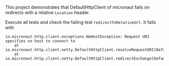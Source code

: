 This project demonstrates that DefaultHttpClient of micronaut fails on
redirects with a relative `Location` header.

Execute all tests and check the failing test `redirectToRelativeUrl`.
It fails with
```
io.micronaut.http.client.exceptions.NoHostException: Request URI specifies no host to connect to
	at io.micronaut.http.client.netty.DefaultHttpClient.resolveRequestURI(DefaultHttpClient.java:1199)
	at io.micronaut.http.client.netty.DefaultHttpClient.redirectExchange(DefaultHttpClient.java:736)
```

